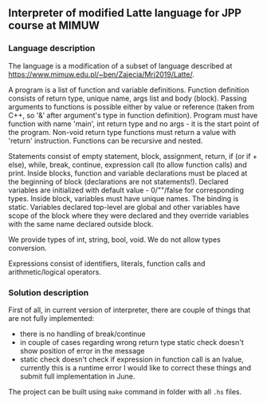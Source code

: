 ## Interpreter of modified Latte language for JPP course at MIMUW

### Language description

The language is a modification of a subset of language described at https://www.mimuw.edu.pl/~ben/Zajecia/Mrj2019/Latte/.

A program is a list of function and variable definitions. Function definition consists of return type, unique name, args list and body (block). Passing arguments to functions is possible either by value or reference (taken from C++, so '&' after argument's type in function definition). Program must have function with name 'main', int return type and no args - it is the start point of the program. Non-void return type functions must return a value with 'return' instruction. Functions can be recursive and nested. 

Statements consist of empty statement, block, assignment, return, if (or if + else), while, break, continue, expression call (to allow function calls) and print. Inside blocks, function and variable declarations must be placed at the beginning of block (declarations are not statements!). Declared variables are initialized with default value - 0/""/false for corresponding types. Inside block, variables must have unique names. The binding is static. Variables declared top-level are global and other variables have scope of the block where they were declared and they override variables with the same name declared outside block.

We provide types of int, string, bool, void. We do not allow types conversion.

Expressions consist of identifiers, literals, function calls and arithmetic/logical operators.

### Solution description

First of all, in current version of interpreter, there are couple of things that are not fully implemented:
- there is no handling of break/continue
- in couple of cases regarding wrong return type static check doesn't show position of error in the message
- static check doesn't check if expression in function call is an lvalue, currently this is a runtime error
I would like to correct these things and submit full implementation in June.

The project can be built using `make` command in folder with all `.hs` files.
